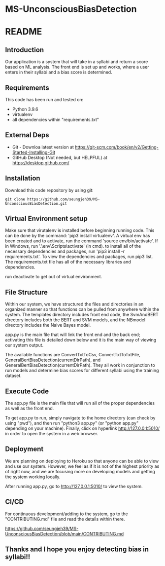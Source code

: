 # MS-UnconsciousBiasDetection

# README

## Introduction

Our application is a system that will take in a syllabi and return a score based on ML analysis.
The front end is set up and works, where a user enters in their syllabi and a bias score is
determined.

## Requirements

This code has been run and tested on:

- Python 3.9.6
- virtualenv
- all dependencies within "requirements.txt"

## External Deps

- Git - Downloa latest version at https://git-scm.com/book/en/v2/Getting-Started-Installing-Git
- GitHub Desktop (Not needed, but HELPFUL) at https://desktop.github.com/

## Installation

Download this code repository by using git:

`git clone https://github.com/seungjeh39/MS-UnconsciousBiasDetection.git`

## Virtual Environment setup

Make sure that virutalenv is installed before beginning running code.
This can be done by the command: 'pip3 install virtualenv'.
A virtual env has been created and to activate, run the command 'source env/bin/activate'.
If in Windows, run '.\env\Scripts\activate' (in cmd).
to install all of the necessary dependencies and packages, run 'pip3 install -r requirements.txt'.
To view the dependencies and packages, run pip3 list.
The requirements.txt file has all of the necessary libraries and dependencies.

run deactivate to get out of virtual environment.

## File Structure
Within our system, we have structured the files and directories in an organized manner so that functions
can be pulled from anywhere within the system. The templates directory includes front end code, the SvmAndBERT
directory includes both the BERT and SVM models, and the NBmodel directory includes the Naive Bayes model. 

app.py is the main file that will link the front end and the back end; activating this file is detailed down below
and it is the main way of viewing our system output.

The available functions are ConvertTxtToCsv, ConvertTxtToTxtFile, GeneralBertBiasDetection(currentDirPath), and
GeneralBertBiasDetection(currentDirPath). They all work in conjunction to run models and determine bias scores
for different syllabi using the training dataset.

## Execute Code

The app.py file is the main file that will run all of the proper dependencies
as well as the front end.

To get app.py to run, simply navigate to the home directory (can check by using "pwd"),
and then run "python3 app.py" (or "python app.py" depending on your machine). Finally,
click on hyperlink http://127.0.0.1:5010/ in order to open the system in a web browser.  

## Deployment

We are planning on deploying to Heroku so that anyone can be able to view and use our
system. However, we feel as if it is not of the highest priority as of right now, and
we are focusing more on developing models and getting the system working locally.

After running app.py, go to http://127.0.0.1:5010/ to view the system.

## CI/CD

For continuous development/adding to the system, go to the "CONTRIBUTING.md" file
and read the details within there.

https://github.com/seungjeh39/MS-UnconsciousBiasDetection/blob/main/CONTRIBUTING.md

## Thanks and I hope you enjoy detecting bias in syllabi!!